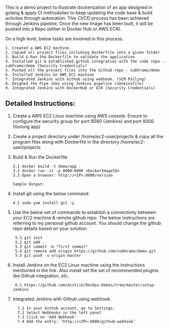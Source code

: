 This is a demo project to illustrate dockerization of an app designed in golang & apply CI methodolies to keep updating the code base & build activites through automation. This CI/CD process has been achieved through Jenkins pipeline. Once the new image has been built, it will be pushed into a Repo (either in Docker Hub or AWS ECR).

On a high level, below tasks are involved in this process.
  
    1. Created a AWS EC2 machine.
    2. Copied all project files including Dockerfile into a given folder
    3. Build & Run the Dockerfile to validate the application
    4. Installed git & established github integration with the code repo - subhramo/demo (Security Credentials)
    5. Pushed all the project files into the Github repo - subhramo/demo
    6. Installed Jenkins on AWS EC2 machine
    7. Integrated Jenkins with Github using webhook. (SCM Polling)
    8. Deigned the Pipe Jobs using Jenkins pipeline (Jenkinsfile)
    9. Integrated Jenkins with DockerHub or ECR (Security Credentials)
    
    

## Detailed Instructions:

1. Create a AWS EC2 Linux machine using AWS console. Ensure to configure the security group for port 8080 (Jenkins) and port 8000 (Golong app)

2. Create a project directory under /home/ec2-user/projects & copy all the program files along with Dockerfile in the directory /home/ec2-user/projects

3. Build & Run the Dockerfile

       3.1 docker build -t demo/app .
       3.2 docker run -it -p 8000:8000 <DockerImageID>
       3.3 Open a browser: http://<IP>:8000/version
       
       Sample Output:
       
4. Install git using the below command:
      
       4.1 sudo yum install git -y

5. Use the below set of commands to establish a connectivity between your EC2 machine & remote github repo. The below instructions are referring to my personal github account. You should change the github repo details based on your solution.

        5.1 git init
        5.2 git add .
        5.3 git commit -m "first commit"
        5.4 git remote add origin https://github.com/subhramo/demo.git
        5.5 git push -u origin master
        
6. Install Jenkins on the EC2 Linux machine using the instructions mentioned in the link. Also install set the set of recommended plugins like Github integration, etc.

        6.1 https://github.com/miztiik/DevOps-Demos/tree/master/setup-jenkins
        
7. Integrated Jenkins with Github using webhook.

         7.1 In your Github account, go to Settings.
         7.2 Select Webhooks in the left panel
         7.3 Click on 'Add Webhook'
         7.4 Add the entry: ‘http://<IP>:8080/github-webhook’
